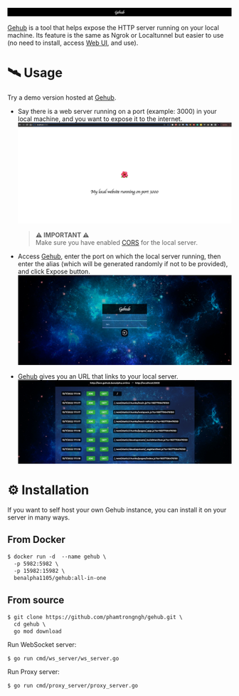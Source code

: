 ![cover image](./doc/logo.png)

[Gehub](https://github.com/phamtrongngh/gehub) is a tool that helps expose the HTTP server running on your local machine. Its feature is the same as Ngrok or Localtunnel but easier to use (no need to install, access [Web UI](https://www.gehub.benalpha.online), and use).

# 🛰 Usage
Try a demo version hosted at [Gehub](https://www.gehub.benalpha.online).
- Say there is a web server running on a port (example: 3000) in your local machine, and you want to expose it to the internet.
![local server image](./doc/local-website.png)

    >  **⚠️ IMPORTANT ⚠️**  
    > Make sure you have enabled [CORS](https://en.wikipedia.org/wiki/Cross-origin_resource_sharing) for the local server.
- Access [Gehub](https://www.gehub.benalpha.online), enter the port on which the local server running, then enter the alias (which will be generated randomly if not to be provided), and click Expose button.
![gehub expose screen](./doc/gehub-expose-screen.png)
- [Gehub](https://github.com/phamtrongngh/gehub) gives you an URL that links to your local server.
![gehub log screen](./doc/gehub-log-screen.png)
# ⚙ Installation
If you want to self host your own Gehub instance, you can install it on your server in many ways.
## From Docker
```
$ docker run -d  --name gehub \ 
  -p 5982:5982 \
  -p 15982:15982 \
  benalpha1105/gehub:all-in-one
```

## From source
```
$ git clone https://github.com/phamtrongngh/gehub.git \
  cd gehub \
  go mod download
```
Run WebSocket server:
```
$ go run cmd/ws_server/ws_server.go
```
Run Proxy server:
```
$ go run cmd/proxy_server/proxy_server.go
```
